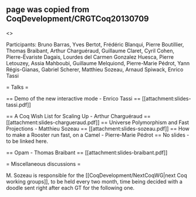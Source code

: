 ## page was copied from CoqDevelopment/CRGTCoq20130709
<<TableOfContents>>

Participants: Bruno Barras, Yves Bertot, Frédéric Blanqui, Pierre
Boutillier, Thomas Braibant, Arthur Charguéraud, Guillaume Claret,
Cyril Cohen, Pierre-Ëvariste Dagais, Lourdes del Carmen Gonzalez
Huesca, Pierre Letouzey, Assia Mahboubi, Guillaume Melquiond,
Pierre-Marie Pédrot, Yann Régis-Gianas, Gabriel Scherer,
Matthieu Sozeau, Arnaud Spiwack, Enrico Tassi

= Talks =

== Demo of the new interactive mode - Enrico Tassi ==
[[attachment:slides-tassi.pdf]]

== A Coq Wish List for Scaling Up - Arthur Charguéraud ==
[[attachment:slides-chargueraud.pdf]]
== Universe Polymorphism and Fast Projections - Matthieu Sozeau ==
[[attachment:slides-sozeau.pdf]]
== How to make a Rooster run fast, on a Camel - Pierre-Marie Pédrot ==
No slides - to be linked here.

== Opam - Thomas Braibant ==
[[attachment:slides-braibant.pdf]]

= Miscellaneous discussions =

M. Sozeau is responsible for the [[CoqDevelopment/NextCoqWG|next Coq working groups]], to be held every
two month, time being decided with a doodle sent right after each GT for 
the following one.
